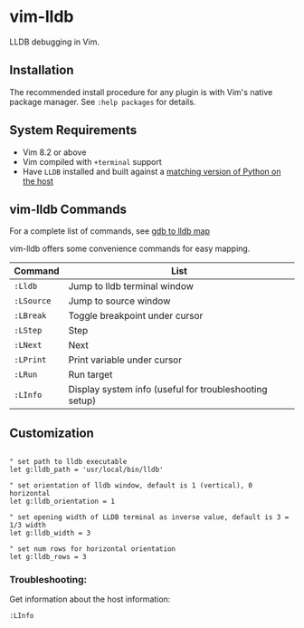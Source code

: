 vim-lldb
========

LLDB debugging in Vim.


Installation
------------

The recommended install procedure for any plugin is with Vim's native package manager.
See `:help packages` for details.


System Requirements
-------------------

- Vim 8.2 or above
- Vim compiled with `+terminal` support
- Have `LLDB` installed and built against a [matching version of Python on the host](#verifying-python-support)


vim-lldb Commands
-----------------

For a complete list of commands, see [gdb to lldb map](https://lldb.llvm.org/use/map.html)

vim-lldb offers some convenience commands for easy mapping.

| Command           | List                                                                    |
| ---               | ---                                                                     |
| `:Lldb`          |  Jump to lldb terminal window |
| `:LSource`          |  Jump to source window |
| `:LBreak`          | Toggle breakpoint under cursor                                |
| `:LStep`          | Step |
| `:LNext`          | Next
| `:LPrint`          | Print variable under cursor |
| `:LRun`          | Run target |
| `:LInfo`          | Display system info (useful for troubleshooting setup)         | 



Customization
-------------

```vim

" set path to lldb executable
let g:lldb_path = 'usr/local/bin/lldb'

" set orientation of lldb window, default is 1 (vertical), 0 horizontal
let g:lldb_orientation = 1

" set opening width of LLDB terminal as inverse value, default is 3 = 1/3 width
let g:lldb_width = 3

" set num rows for horizontal orientation
let g:lldb_rows = 3
```


### Troubleshooting:

Get information about the host information:

```vim
:LInfo
```

